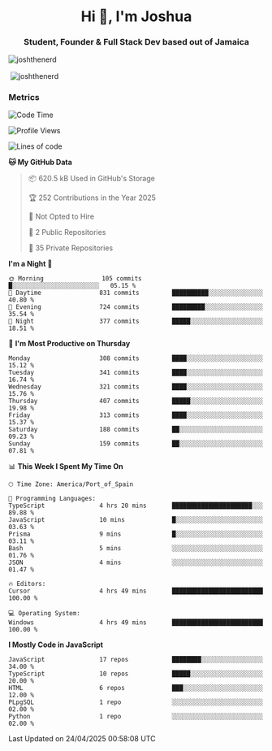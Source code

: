<h1 align="center">Hi 👋, I'm Joshua</h1>
<h3 align="center">Student, Founder & Full Stack Dev based out of Jamaica</h3>

<p align="left"> <img src="https://komarev.com/ghpvc/?username=JoshTheDeveloperr" alt="joshthenerd" /> </p>

<p>&nbsp;<img align="center" src="https://github-readme-stats.vercel.app/api?username=JoshTheDeveloperr&show_icons=true&count_private=true" alt="joshthenerd" /></p>

### Metrics

<!--START_SECTION:waka-->
![Code Time](http://img.shields.io/badge/Code%20Time-1%2C234%20hrs%2025%20mins-blue)

![Profile Views](http://img.shields.io/badge/Profile%20Views-0-blue)

![Lines of code](https://img.shields.io/badge/From%20Hello%20World%20I%27ve%20Written-3.7%20million%20lines%20of%20code-blue)

**🐱 My GitHub Data** 

> 📦 620.5 kB Used in GitHub's Storage 
 > 
> 🏆 252 Contributions in the Year 2025
 > 
> 🚫 Not Opted to Hire
 > 
> 📜 2 Public Repositories 
 > 
> 🔑 35 Private Repositories 
 > 
**I'm a Night 🦉** 

```text
🌞 Morning                105 commits         █░░░░░░░░░░░░░░░░░░░░░░░░   05.15 % 
🌆 Daytime                831 commits         ██████████░░░░░░░░░░░░░░░   40.80 % 
🌃 Evening                724 commits         █████████░░░░░░░░░░░░░░░░   35.54 % 
🌙 Night                  377 commits         █████░░░░░░░░░░░░░░░░░░░░   18.51 % 
```
📅 **I'm Most Productive on Thursday** 

```text
Monday                   308 commits         ████░░░░░░░░░░░░░░░░░░░░░   15.12 % 
Tuesday                  341 commits         ████░░░░░░░░░░░░░░░░░░░░░   16.74 % 
Wednesday                321 commits         ████░░░░░░░░░░░░░░░░░░░░░   15.76 % 
Thursday                 407 commits         █████░░░░░░░░░░░░░░░░░░░░   19.98 % 
Friday                   313 commits         ████░░░░░░░░░░░░░░░░░░░░░   15.37 % 
Saturday                 188 commits         ██░░░░░░░░░░░░░░░░░░░░░░░   09.23 % 
Sunday                   159 commits         ██░░░░░░░░░░░░░░░░░░░░░░░   07.81 % 
```


📊 **This Week I Spent My Time On** 

```text
🕑︎ Time Zone: America/Port_of_Spain

💬 Programming Languages: 
TypeScript               4 hrs 20 mins       ██████████████████████░░░   89.88 % 
JavaScript               10 mins             █░░░░░░░░░░░░░░░░░░░░░░░░   03.63 % 
Prisma                   9 mins              █░░░░░░░░░░░░░░░░░░░░░░░░   03.11 % 
Bash                     5 mins              ░░░░░░░░░░░░░░░░░░░░░░░░░   01.76 % 
JSON                     4 mins              ░░░░░░░░░░░░░░░░░░░░░░░░░   01.47 % 

🔥 Editors: 
Cursor                   4 hrs 49 mins       █████████████████████████   100.00 % 

💻 Operating System: 
Windows                  4 hrs 49 mins       █████████████████████████   100.00 % 
```

**I Mostly Code in JavaScript** 

```text
JavaScript               17 repos            ████████░░░░░░░░░░░░░░░░░   34.00 % 
TypeScript               10 repos            █████░░░░░░░░░░░░░░░░░░░░   20.00 % 
HTML                     6 repos             ███░░░░░░░░░░░░░░░░░░░░░░   12.00 % 
PLpgSQL                  1 repo              ░░░░░░░░░░░░░░░░░░░░░░░░░   02.00 % 
Python                   1 repo              ░░░░░░░░░░░░░░░░░░░░░░░░░   02.00 % 
```




 Last Updated on 24/04/2025 00:58:08 UTC
<!--END_SECTION:waka-->
